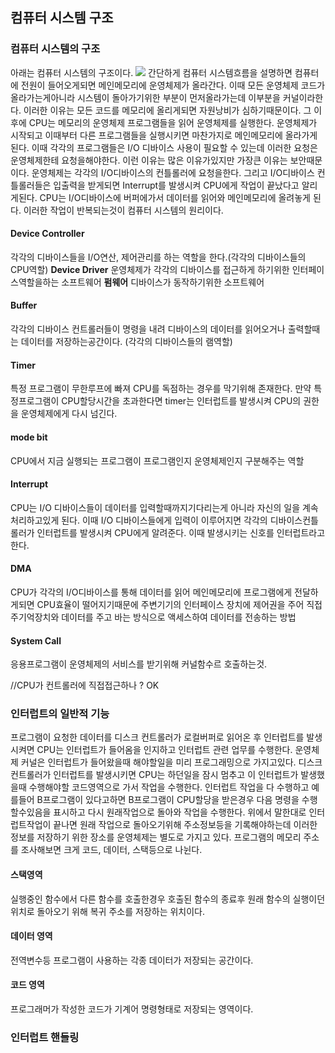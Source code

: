## 컴퓨터 시스템 구조
### 컴퓨터 시스템의 구조
아래는 컴퓨터 시스템의 구조이다.
![](https://i.imgur.com/8JAIHTg.png)
간단하게 컴퓨터 시스템흐름을 설명하면 컴퓨터에 전원이 들어오게되면 메인메모리에 운영체제가 올라간다. 이때 모든 운영체제 코드가 올라가는게아니라 시스템이 돌아가기위한 부분이 먼저올라가는데 이부분을 커널이라한다. 이러한 이유는 모든 코드를 메모리에 올리게되면 자원낭비가 심하기때문이다. 그 이후에 CPU는 메모리의 운영체제 프로그램들을 읽어 운영체제를 실행한다. 운영체제가 시작되고 이때부터 다른 프로그램들을 실행시키면 마찬가지로 메인메모리에 올라가게 된다. 이때 각각의 프로그램들은 I/O 디바이스 사용이 필요할 수 있는데 이러한 요청은 운영체제한테 요청을해야한다. 이런 이유는 많은 이유가있지만 가장큰 이유는 보안때문이다. 운영체제는 각각의 I/O디바이스의 컨틀롤러에 요청을한다. 그리고 I/O디바이스 컨틀롤러들은 입출력을 받게되면 Interrupt를 발생시켜 CPU에게 작업이 끝났다고 알리게된다. CPU는 I/O디바이스에 버퍼에가서 데이터를 읽어와 메인메모리에 올려놓게 된다. 이러한 작업이 반복되는것이 컴퓨터 시스템의 원리이다.



#### Device Controller
각각의 디바이스들을 I/O연산, 제어관리를 하는 역할을 한다.(각각의 디바이스들의 CPU역할)
**Device Driver**
운영체제가 각각의 디바이스를 접근하게 하기위한 인터페이스역할을하는 소프트웨어
**펌웨어**
디바이스가 동작하기위한 소프트웨어

#### Buffer
각각의 디바이스 컨트롤러들이 명령을 내려 디바이스의 데이터를 읽어오거나 출력할때는 데이터를 저장하는공간이다. (각각의 디바이스들의 램역할)

#### Timer
특정 프로그램이 무한루프에 빠져 CPU를 독점하는 경우를 막기위해 존재한다. 만약 특정프로그램이 CPU할당시간을 초과한다면 timer는 인터럽트를 발생시켜 CPU의 권한을 운영체제에게 다시 넘긴다.

#### mode bit
 CPU에서 지금 실행되는 프로그램이 프로그램인지 운영체제인지 구분해주는 역할

#### Interrupt
CPU는 I/O 디바이스들이 데이터를 입력할때까지기다리는게 아니라 자신의 일을 계속 처리하고있게 된다. 이때 I/O 디바이스들에게 입력이 이루어지면 각각의 디바이스컨틀롤러가 인터럽트를 발생시켜 CPU에게 알려준다. 이때 발생시키는 신호를 인터럽트라고한다.

#### DMA
CPU가 각각의 I/O디바이스를 통해 데이터를 읽어 메인메모리에 프로그램에게 전달하게되면 CPU효율이 떨어지기때문에 주변기기의 인터페이스 장치에 제어권을 주어 직접 주기억장치와 데이터를 주고 바는 방식으로 액세스하여 데이터를 전송하는 방법

#### System Call
응용프로그램이 운영체제의 서비스를 받기위해 커널함수르 호출하는것.

//CPU가 컨트롤러에 직접접근하나 ? OK

### 인터럽트의 일반적 기능
프로그램이 요청한 데이터를 디스크 컨트롤러가 로컬버퍼로 읽어온 후 인터럽트를 발생시켜면 CPU는 인터럽트가 들어옴을 인지하고 인터럽트 관련 업무를 수행한다. 운영체제 커널은 인터럽트가 들어왔을때 해야할일을 미리 프로그래밍으로 가지고있다.
디스크컨트롤러가 인터럽트를 발생시키면 CPU는 하던일을 잠시 멈추고 이 인터럽트가 발생했을때 수행해야할 코드영역으로 가서 작업을 수행한다. 인터럽트 작업을 다 수행하고 예를들어 B프로그램이 있다고하면 B프로그램이 CPU할당을 받은경우 다음 명령을 수행할수있음을 표시하고 다시 원래작업으로 돌아와 작업을 수행한다.
위에서 말한대로 인터럽트작업이 끝나면 원래 작업으로 돌아오기위해 주소정보등을 기록해야하는데 이러한 정보를 저장하기 위한 장소를 운영체제는 별도로 가지고 있다. 프로그램의 메모리 주소를 조사해보면 크게 코드, 데이터, 스택등으로 나뉜다.

#### 스택영역
실행중인 함수에서 다른 함수를 호출한경우 호출된 함수의 종료후 원래 함수의 실행이던 위치로 돌아오기 위해 복귀 주소를 저장하는 위치이다.
#### 데이터 영역
전역변수등 프로그램이 사용하는 각종 데이터가 저장되는 공간이다.
#### 코드 영역
프로그래머가 작성한 코드가 기계어 명령형태로 저장되는 영역이다.

### 인터럽트 핸들링
